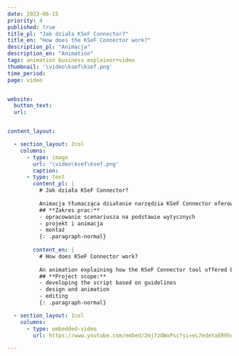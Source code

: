 ```yaml
---
date: 2023-06-15
priority: 4
published: true
title_pl: "Jak działa KSeF Connector?"
title_en: "How does the KSeF Connector work?"
description_pl: "Animacja"
description_en: "Animation"
tags: animation business explainer+video
thumbnail: '\video\ksef\ksef.png'
time_period:
page: video


website:
  button_text: 
  url: 


content_layout:

  - section_layout: 2col
    columns:
      - type: image
        url: '\video\ksef\ksef.png'
        caption: 
      - type: text
        content_pl: |
          # Jak działa KSeF Connector?
          
          Animacja tłumacząca działanie narzędzia KSeF Connector oferowanego przez markę AMODIT.<br><br>
          ## **Zakres prac:**
          - opracowanie scenariusza na podstawie wytycznych
          - projekt i animacja
          - montaż
          {: .paragraph-normal}
        
        content_en: |
          # How does KSeF Connector work?
          
          An animation explaining how the KSeF Connector tool offered by the AMODIT brand works.<br><br>
          ## **Project scope:**
          - developing the script based on guidelines
          - design and animation
          - editing
          {: .paragraph-normal}

  - section_layout: 1col
    columns:
      - type: embedded-video
        url: https://www.youtube.com/embed/2mj7zOWxPsc?si=eL7edeYaER95o-uB

---
```



